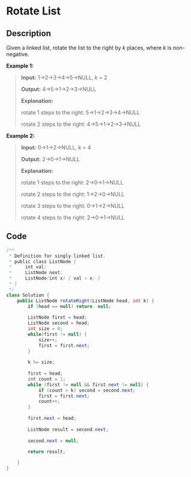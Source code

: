 # Rotate List

## Description

Given a linked list, rotate the list to the right by _k_ places, where _k_ is non-negative.

**Example 1:**

> **Input:** 1-&gt;2-&gt;3-&gt;4-&gt;5-&gt;NULL, k = 2 
>
> **Output:** 4-&gt;5-&gt;1-&gt;2-&gt;3-&gt;NULL 
>
> **Explanation:** 
>
> rotate 1 steps to the right: 5-&gt;1-&gt;2-&gt;3-&gt;4-&gt;NULL 
>
> rotate 2 steps to the right: 4-&gt;5-&gt;1-&gt;2-&gt;3-&gt;NULL

**Example 2:**

> **Input:** 0-&gt;1-&gt;2-&gt;NULL, k = 4 
>
> **Output:** 2-&gt;0-&gt;1-&gt;NULL 
>
> **Explanation:** 
>
> rotate 1 steps to the right: 2-&gt;0-&gt;1-&gt;NULL 
>
> rotate 2 steps to the right: 1-&gt;2-&gt;0-&gt;NULL 
>
> rotate 3 steps to the right: 0-&gt;1-&gt;2-&gt;NULL 
>
> rotate 4 steps to the right: 2-&gt;0-&gt;1-&gt;NULL

## **Code**

```java
/**
 * Definition for singly-linked list.
 * public class ListNode {
 *     int val;
 *     ListNode next;
 *     ListNode(int x) { val = x; }
 * }
 */
class Solution {
    public ListNode rotateRight(ListNode head, int k) {
        if (head == null) return  null;
        
        ListNode first = head;
        ListNode second = head;
        int size = 0;
        while(first != null) {
            size++;
            first = first.next;
        }
        
        k %= size;
        
        first = head;
        int count = 1;
        while (first != null && first.next != null) {
            if (count > k) second = second.next;
            first = first.next;
            count++;
        }
        
        first.next = head;
        
        ListNode result = second.next;
        
        second.next = null;
        
        return result;

    }
}
```


